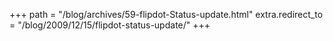 +++
path = "/blog/archives/59-flipdot-Status-update.html"
extra.redirect_to = "/blog/2009/12/15/flipdot-status-update/"
+++
